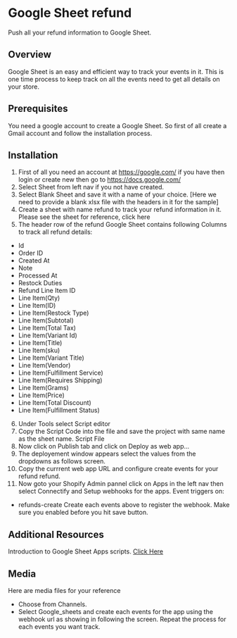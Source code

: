 # Google Sheet refund
Push all your refund information to Google Sheet.

## Overview
Google Sheet is an easy and efficient way to track your events in it. This is one time process to keep track on all the events need to get all details on your store.

## Prerequisites
You need a google account to create a Google Sheet. So first of all create a Gmail account and follow the installation process.

## Installation

1.	First of all you need an account at https://google.com/ if you have then login or create new then go to https://docs.google.com/  
2.	Select Sheet from left nav if you not have created.
3.	Select Blank Sheet and save it with a name of your choice. [Here we need to provide a blank xlsx file with the headers in it for the sample]
4.	Create a sheet with name refund to track your refund information in it. Please see the sheet for reference, click here
5.	The header row of the refund Google Sheet contains following Columns to track all refund details: 

* Id
* Order ID
* Created At
* Note
* Processed At
* Restock Duties
* Refund Line Item ID
* Line Item(Qty)
* Line Item(ID)
* Line Item(Restock Type)
* Line Item(Subtotal)
* Line Item(Total Tax)
* Line Item(Variant Id)
* Line Item(Title)
* Line Item(sku)
* Line Item(Variant Title)
* Line Item(Vendor)
* Line Item(Fulfillment Service)
* Line Item(Requires Shipping)
* Line Item(Grams)
* Line Item(Price)
* Line Item(Total Discount)
* Line Item(Fulfillment Status) 

6.	Under Tools select Script editor
7.	Copy the Script Code into the file and save the project with same name as the sheet name. Script File
8.	Now click on Publish tab and click on Deploy as web app...
9.	The deployement window appears select the values from the dropdowns as follows screen.
10.	 Copy the currrent web app URL and configure create events for your refund refund. 
11.	 Now goto your Shopify Admin pannel click on Apps in the left nav then select Connectify and Setup webhooks for the apps. 
Event triggers on: 
- refunds-create
Create each events above to register the webhook. Make sure you enabled before you hit save button.

## Additional Resources
Introduction to Google Sheet Apps scripts. [Click Here](https://developers.google.com/apps-script/guides/sheets)

## Media

Here are media files for your reference
*	Choose from Channels.
*	Select Google_sheets and create each events for the app using the webhook url as showing in following the screen. Repeat the process for each events you want track.
